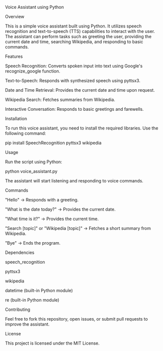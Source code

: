Voice Assistant using Python

Overview

This is a simple voice assistant built using Python. It utilizes speech recognition and text-to-speech (TTS) capabilities to interact with the user. The assistant can perform tasks such as greeting the user, providing the current date and time, searching Wikipedia, and responding to basic commands.

Features

Speech Recognition: Converts spoken input into text using Google's recognize_google function.

Text-to-Speech: Responds with synthesized speech using pyttsx3.

Date and Time Retrieval: Provides the current date and time upon request.

Wikipedia Search: Fetches summaries from Wikipedia.

Interactive Conversation: Responds to basic greetings and farewells.

Installation

To run this voice assistant, you need to install the required libraries. Use the following command:

pip install SpeechRecognition pyttsx3 wikipedia

Usage

Run the script using Python:

python voice_assistant.py

The assistant will start listening and responding to voice commands.

Commands

"Hello" → Responds with a greeting.

"What is the date today?" → Provides the current date.

"What time is it?" → Provides the current time.

"Search [topic]" or "Wikipedia [topic]" → Fetches a short summary from Wikipedia.

"Bye" → Ends the program.

Dependencies

speech_recognition

pyttsx3

wikipedia

datetime (built-in Python module)

re (built-in Python module)

Contributing

Feel free to fork this repository, open issues, or submit pull requests to improve the assistant.

License

This project is licensed under the MIT License.

